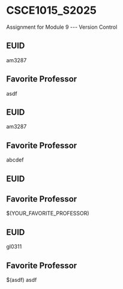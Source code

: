 # CSCE1015_S2025

Assignment for Module 9 --- Version Control

## EUID
am3287
## Favorite Professor
asdf
## EUID
am3287
## Favorite Professor
abcdef
## EUID

## Favorite Professor
$(YOUR_FAVORITE_PROFESSOR)
## EUID

gl0311
## Favorite Professor
$(asdf)
asdf
